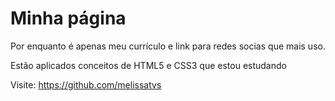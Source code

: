 # Minha página 

Por enquanto é apenas meu currículo e link para redes socias que mais uso.

Estão aplicados conceitos de HTML5 e CSS3 que estou estudando

Visite: https://github.com/melissatvs
